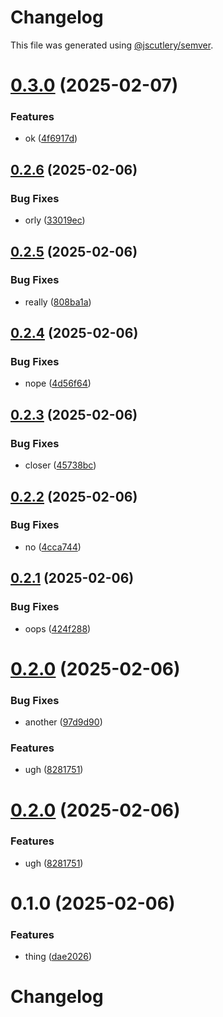 # Changelog

This file was generated using [@jscutlery/semver](https://github.com/jscutlery/semver).

# [0.3.0](https://github.com/jfreeland/nx-example/compare/products-0.2.6...products-0.3.0) (2025-02-07)


### Features

* ok ([4f6917d](https://github.com/jfreeland/nx-example/commit/4f6917d7b3a2705111c7525a0bf8feea24a592ba))



## [0.2.6](https://github.com/jfreeland/nx-example/compare/products-0.2.5...products-0.2.6) (2025-02-06)


### Bug Fixes

* orly ([33019ec](https://github.com/jfreeland/nx-example/commit/33019ec863e725f5cd38ae7686cdbee63ceb0404))



## [0.2.5](https://github.com/jfreeland/nx-example/compare/products-0.2.4...products-0.2.5) (2025-02-06)


### Bug Fixes

* really ([808ba1a](https://github.com/jfreeland/nx-example/commit/808ba1aef57ab61b31e6269137cd8f7c42475cd0))



## [0.2.4](https://github.com/jfreeland/nx-example/compare/products-0.2.3...products-0.2.4) (2025-02-06)


### Bug Fixes

* nope ([4d56f64](https://github.com/jfreeland/nx-example/commit/4d56f6452a841940e436c4c9d6419c0c2a480ad3))



## [0.2.3](https://github.com/jfreeland/nx-example/compare/products-0.2.2...products-0.2.3) (2025-02-06)


### Bug Fixes

* closer ([45738bc](https://github.com/jfreeland/nx-example/commit/45738bcc1cc38c76a5759ca4579771f7aab1ac2a))



## [0.2.2](https://github.com/jfreeland/nx-example/compare/products-0.2.1...products-0.2.2) (2025-02-06)


### Bug Fixes

* no ([4cca744](https://github.com/jfreeland/nx-example/commit/4cca74406b35c457bdeb81516c56cb38ed6f65c9))



## [0.2.1](https://github.com/jfreeland/nx-example/compare/products-0.2.0...products-0.2.1) (2025-02-06)


### Bug Fixes

* oops ([424f288](https://github.com/jfreeland/nx-example/commit/424f288a3ddebb91e06bad6186e184dd4d241953))



# [0.2.0](https://github.com/jfreeland/nx-example/compare/products-0.1.0...products-0.2.0) (2025-02-06)


### Bug Fixes

* another ([97d9d90](https://github.com/jfreeland/nx-example/commit/97d9d90c5ee0dc46321c0af2dca63087093a2344))


### Features

* ugh ([8281751](https://github.com/jfreeland/nx-example/commit/8281751bfea9cdd3ca00f4e73ba4513519c3398a))



# [0.2.0](https://github.com/jfreeland/nx-example/compare/products-0.1.0...products-0.2.0) (2025-02-06)


### Features

* ugh ([8281751](https://github.com/jfreeland/nx-example/commit/8281751bfea9cdd3ca00f4e73ba4513519c3398a))



# 0.1.0 (2025-02-06)


### Features

* thing ([dae2026](https://github.com/jfreeland/nx-example/commit/dae2026f2d37c2da778887edfd46a6bb1d2279b2))



# Changelog
